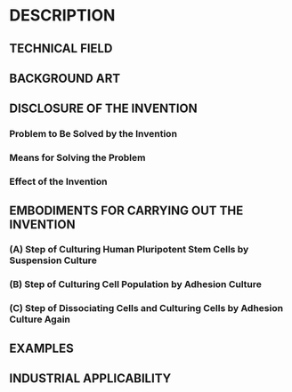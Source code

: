 # DESCRIPTION

## TECHNICAL FIELD

## BACKGROUND ART

## DISCLOSURE OF THE INVENTION

### Problem to Be Solved by the Invention

### Means for Solving the Problem

### Effect of the Invention

## EMBODIMENTS FOR CARRYING OUT THE INVENTION

### <Pluripotent Stem Cells>

### (A) Step of Culturing Human Pluripotent Stem Cells by Suspension Culture

### (B) Step of Culturing Cell Population by Adhesion Culture

### (C) Step of Dissociating Cells and Culturing Cells by Adhesion Culture Again

### <Skeletal Muscle or Skeletal Muscle Progenitor Cells>

### <Application to Screening for Agents for Treating Myogenic Diseases>

### <Use for Regenerative Medicine>

## EXAMPLES

## INDUSTRIAL APPLICABILITY

